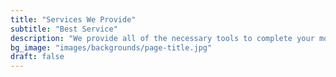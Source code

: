 ```yaml
---
title: "Services We Provide"
subtitle: "Best Service"
description: "We provide all of the necessary tools to complete your mortgage, design and construction projects. Our services are strategically aligned to leverage your most valuable assets providing structured wealth growth."
bg_image: "images/backgrounds/page-title.jpg"
draft: false
---
```

